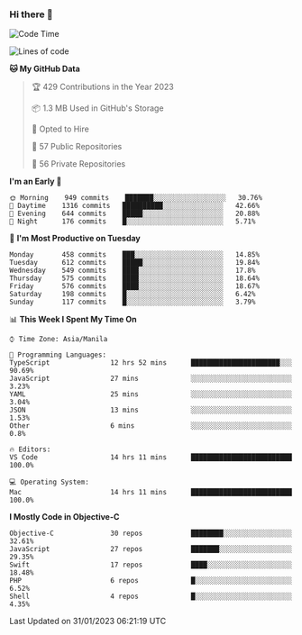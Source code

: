 ### Hi there 👋

<!--START_SECTION:waka-->
![Code Time](http://img.shields.io/badge/Code%20Time-3%2C583%20hrs%2046%20mins-blue)

![Lines of code](https://img.shields.io/badge/From%20Hello%20World%20I%27ve%20Written-2%20Million%20lines%20of%20code-blue)

**🐱 My GitHub Data** 

> 🏆 429 Contributions in the Year 2023
 > 
> 📦 1.3 MB Used in GitHub's Storage 
 > 
> 💼 Opted to Hire
 > 
> 📜 57 Public Repositories 
 > 
> 🔑 56 Private Repositories  
 > 
**I'm an Early 🐤** 

```text
🌞 Morning    949 commits    ███████░░░░░░░░░░░░░░░░░░   30.76% 
🌆 Daytime    1316 commits   ██████████░░░░░░░░░░░░░░░   42.66% 
🌃 Evening    644 commits    █████░░░░░░░░░░░░░░░░░░░░   20.88% 
🌙 Night      176 commits    █░░░░░░░░░░░░░░░░░░░░░░░░   5.71%

```
📅 **I'm Most Productive on Tuesday** 

```text
Monday       458 commits    ███░░░░░░░░░░░░░░░░░░░░░░   14.85% 
Tuesday      612 commits    █████░░░░░░░░░░░░░░░░░░░░   19.84% 
Wednesday    549 commits    ████░░░░░░░░░░░░░░░░░░░░░   17.8% 
Thursday     575 commits    ████░░░░░░░░░░░░░░░░░░░░░   18.64% 
Friday       576 commits    ████░░░░░░░░░░░░░░░░░░░░░   18.67% 
Saturday     198 commits    █░░░░░░░░░░░░░░░░░░░░░░░░   6.42% 
Sunday       117 commits    █░░░░░░░░░░░░░░░░░░░░░░░░   3.79%

```


📊 **This Week I Spent My Time On** 

```text
⌚︎ Time Zone: Asia/Manila

💬 Programming Languages: 
TypeScript               12 hrs 52 mins      ██████████████████████░░░   90.69% 
JavaScript               27 mins             ░░░░░░░░░░░░░░░░░░░░░░░░░   3.23% 
YAML                     25 mins             ░░░░░░░░░░░░░░░░░░░░░░░░░   3.04% 
JSON                     13 mins             ░░░░░░░░░░░░░░░░░░░░░░░░░   1.53% 
Other                    6 mins              ░░░░░░░░░░░░░░░░░░░░░░░░░   0.8%

🔥 Editors: 
VS Code                  14 hrs 11 mins      █████████████████████████   100.0%

💻 Operating System: 
Mac                      14 hrs 11 mins      █████████████████████████   100.0%

```

**I Mostly Code in Objective-C** 

```text
Objective-C              30 repos            ████████░░░░░░░░░░░░░░░░░   32.61% 
JavaScript               27 repos            ███████░░░░░░░░░░░░░░░░░░   29.35% 
Swift                    17 repos            ████░░░░░░░░░░░░░░░░░░░░░   18.48% 
PHP                      6 repos             █░░░░░░░░░░░░░░░░░░░░░░░░   6.52% 
Shell                    4 repos             █░░░░░░░░░░░░░░░░░░░░░░░░   4.35%

```



 Last Updated on 31/01/2023 06:21:19 UTC
<!--END_SECTION:waka-->


<!--
**rad182/rad182** is a ✨ _special_ ✨ repository because its `README.md` (this file) appears on your GitHub profile.

Here are some ideas to get you started:

- 🔭 I’m currently working on ...
- 🌱 I’m currently learning ...
- 👯 I’m looking to collaborate on ...
- 🤔 I’m looking for help with ...
- 💬 Ask me about ...
- 📫 How to reach me: ...
- 😄 Pronouns: ...
- ⚡ Fun fact: ...
-->
